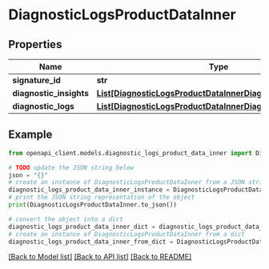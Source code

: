# DiagnosticLogsProductDataInner


## Properties

Name | Type | Description | Notes
------------ | ------------- | ------------- | -------------
**signature_id** | **str** |  | [optional] 
**diagnostic_insights** | [**List[DiagnosticLogsProductDataInnerDiagnosticInsightsInner]**](DiagnosticLogsProductDataInnerDiagnosticInsightsInner.md) |  | [optional] 
**diagnostic_logs** | [**List[DiagnosticLogsProductDataInnerDiagnosticLogsInner]**](DiagnosticLogsProductDataInnerDiagnosticLogsInner.md) |  | [optional] 

## Example

```python
from openapi_client.models.diagnostic_logs_product_data_inner import DiagnosticLogsProductDataInner

# TODO update the JSON string below
json = "{}"
# create an instance of DiagnosticLogsProductDataInner from a JSON string
diagnostic_logs_product_data_inner_instance = DiagnosticLogsProductDataInner.from_json(json)
# print the JSON string representation of the object
print(DiagnosticLogsProductDataInner.to_json())

# convert the object into a dict
diagnostic_logs_product_data_inner_dict = diagnostic_logs_product_data_inner_instance.to_dict()
# create an instance of DiagnosticLogsProductDataInner from a dict
diagnostic_logs_product_data_inner_from_dict = DiagnosticLogsProductDataInner.from_dict(diagnostic_logs_product_data_inner_dict)
```
[[Back to Model list]](../README.md#documentation-for-models) [[Back to API list]](../README.md#documentation-for-api-endpoints) [[Back to README]](../README.md)


